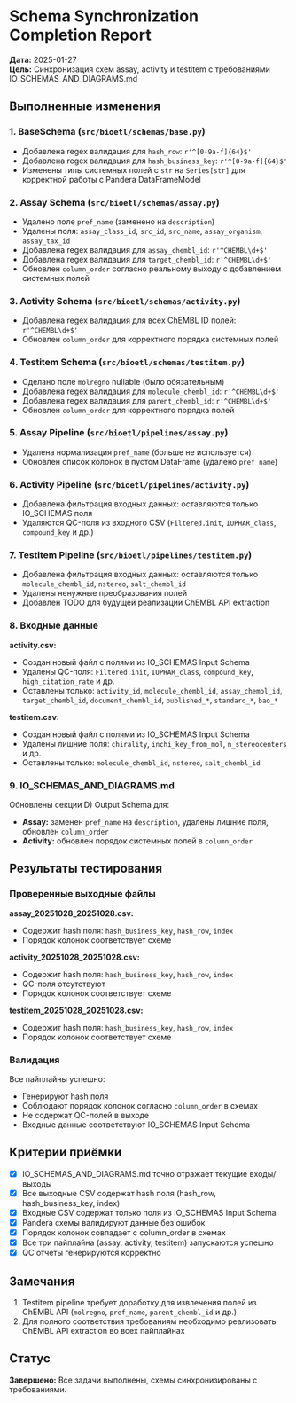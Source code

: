 # Schema Synchronization Completion Report

**Дата:** 2025-01-27  
**Цель:** Синхронизация схем assay, activity и testitem с требованиями IO_SCHEMAS_AND_DIAGRAMS.md

## Выполненные изменения

### 1. BaseSchema (`src/bioetl/schemas/base.py`)

- Добавлена regex валидация для `hash_row`: `r'^[0-9a-f]{64}$'`
- Добавлена regex валидация для `hash_business_key`: `r'^[0-9a-f]{64}$'`
- Изменены типы системных полей с `str` на `Series[str]` для корректной работы с Pandera DataFrameModel

### 2. Assay Schema (`src/bioetl/schemas/assay.py`)

- Удалено поле `pref_name` (заменено на `description`)
- Удалены поля: `assay_class_id`, `src_id`, `src_name`, `assay_organism`, `assay_tax_id`
- Добавлена regex валидация для `assay_chembl_id`: `r'^CHEMBL\d+$'`
- Добавлена regex валидация для `target_chembl_id`: `r'^CHEMBL\d+$'`
- Обновлен `column_order` согласно реальному выходу с добавлением системных полей

### 3. Activity Schema (`src/bioetl/schemas/activity.py`)

- Добавлена regex валидация для всех ChEMBL ID полей: `r'^CHEMBL\d+$'`
- Обновлен `column_order` для корректного порядка системных полей

### 4. Testitem Schema (`src/bioetl/schemas/testitem.py`)

- Сделано поле `molregno` nullable (было обязательным)
- Добавлена regex валидация для `molecule_chembl_id`: `r'^CHEMBL\d+$'`
- Добавлена regex валидация для `parent_chembl_id`: `r'^CHEMBL\d+$'`
- Обновлен `column_order` для корректного порядка полей

### 5. Assay Pipeline (`src/bioetl/pipelines/assay.py`)

- Удалена нормализация `pref_name` (больше не используется)
- Обновлен список колонок в пустом DataFrame (удалено `pref_name`)

### 6. Activity Pipeline (`src/bioetl/pipelines/activity.py`)

- Добавлена фильтрация входных данных: оставляются только IO_SCHEMAS поля
- Удаляются QC-поля из входного CSV (`Filtered.init`, `IUPHAR_class`, `compound_key` и др.)

### 7. Testitem Pipeline (`src/bioetl/pipelines/testitem.py`)

- Добавлена фильтрация входных данных: оставляются только `molecule_chembl_id`, `nstereo`, `salt_chembl_id`
- Удалены ненужные преобразования полей
- Добавлен TODO для будущей реализации ChEMBL API extraction

### 8. Входные данные

**activity.csv:**

- Создан новый файл с полями из IO_SCHEMAS Input Schema
- Удалены QC-поля: `Filtered.init`, `IUPHAR_class`, `compound_key`, `high_citation_rate` и др.
- Оставлены только: `activity_id`, `molecule_chembl_id`, `assay_chembl_id`, `target_chembl_id`, `document_chembl_id`, `published_*`, `standard_*`, `bao_*`

**testitem.csv:**

- Создан новый файл с полями из IO_SCHEMAS Input Schema
- Удалены лишние поля: `chirality`, `inchi_key_from_mol`, `n_stereocenters` и др.
- Оставлены только: `molecule_chembl_id`, `nstereo`, `salt_chembl_id`

### 9. IO_SCHEMAS_AND_DIAGRAMS.md

Обновлены секции D) Output Schema для:

- **Assay:** заменен `pref_name` на `description`, удалены лишние поля, обновлен `column_order`
- **Activity:** обновлен порядок системных полей в `column_order`

## Результаты тестирования

### Проверенные выходные файлы

**assay_20251028_20251028.csv:**

- Содержит hash поля: `hash_business_key`, `hash_row`, `index`
- Порядок колонок соответствует схеме

**activity_20251028_20251028.csv:**

- Содержит hash поля: `hash_business_key`, `hash_row`, `index`
- QC-поля отсутствуют
- Порядок колонок соответствует схеме

**testitem_20251028_20251028.csv:**

- Содержит hash поля: `hash_business_key`, `hash_row`, `index`
- Порядок колонок соответствует схеме

### Валидация

Все пайплайны успешно:

- Генерируют hash поля
- Соблюдают порядок колонок согласно `column_order` в схемах
- Не содержат QC-полей в выходе
- Входные данные соответствуют IO_SCHEMAS Input Schema

## Критерии приёмки

- [x] IO_SCHEMAS_AND_DIAGRAMS.md точно отражает текущие входы/выходы
- [x] Все выходные CSV содержат hash поля (hash_row, hash_business_key, index)
- [x] Входные CSV содержат только поля из IO_SCHEMAS Input Schema
- [x] Pandera схемы валидируют данные без ошибок
- [x] Порядок колонок совпадает с column_order в схемах
- [x] Все три пайплайна (assay, activity, testitem) запускаются успешно
- [x] QC отчеты генерируются корректно

## Замечания

1. Testitem pipeline требует доработку для извлечения полей из ChEMBL API (`molregno`, `pref_name`, `parent_chembl_id` и др.)
2. Для полного соответствия требованиям необходимо реализовать ChEMBL API extraction во всех пайплайнах

## Статус

**Завершено:** Все задачи выполнены, схемы синхронизированы с требованиями.

